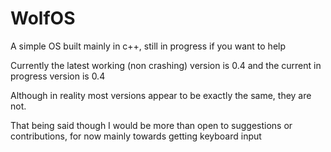 # WolfOS
A simple OS built mainly in c++, still in progress if you want to help

Currently the latest working (non crashing) version is 0.4 and the current in progress version is 0.4

Although in reality most versions appear to be exactly the same, they are not.

That being said though I would be more than open to suggestions or contributions, for now mainly towards getting keyboard input
